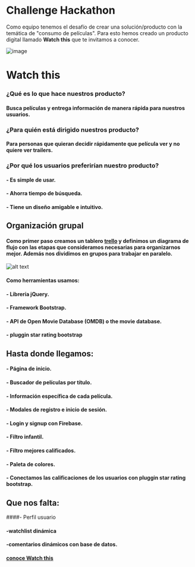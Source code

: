 # Challenge Hackathon

Como equipo tenemos el desafío de crear una solución/producto con la temática de "consumo de películas". Para esto hemos creado un producto digital llamado **Watch this** que te invitamos a conocer.

![image](https://user-images.githubusercontent.com/32306592/37985583-821ac62a-31cf-11e8-98a3-efbd8281a819.png)

# Watch this

### ¿Qué es lo que hace nuestros producto?
####  Busca películas y entrega información de manera rápida para nuestros usuarios. 

### ¿Para quién está dirigido nuestros producto?
####  Para personas que quieran decidir rápidamente que película ver y no quiere ver trailers.

### ¿Por qué los usuarios preferirían nuestro producto?
####  - Es simple de usar.
####  - Ahorra tiempo de búsqueda.
####  - Tiene un diseño amigable e intuitivo.




## Organización grupal
####  Como primer paso creamos un tablero [trello](https://trello.com/b/wW4UpUpp/planificaci%C3%B3n-hackathon) y definimos un diagrama de flujo con las etapas que consideramos necesarias para organizarnos mejor. Además nos dividimos en grupos para trabajar en paralelo.
![alt text](https://github.com/meliveloz/hackathon/blob/master/assets/img/trello.jpg)
#### Como herramientas usamos:
#### - Librería jQuery.
#### - Framework Bootstrap.
#### - API de Open Movie Database (OMDB) o the movie database.
#### - pluggin star rating bootstrap


## Hasta donde llegamos:
#### - Página de inicio.
#### - Buscador de películas por título.
#### - Información específica de cada película.
#### - Modales de registro e inicio de sesión.
#### - Login y signup con Firebase.
#### - Filtro infantil.
#### - Filtro mejores calificados.
#### - Paleta de colores.
#### - Conectamos las calificaciones de los usuarios con pluggin star rating bootstrap.

## Que nos falta:
####- Perfil usuario
#### -watchlist dinámica
#### -comentarios dinámicos con base de datos.



#### [conoce Watch this](https://meliveloz.github.io/hackathon/index.html)
